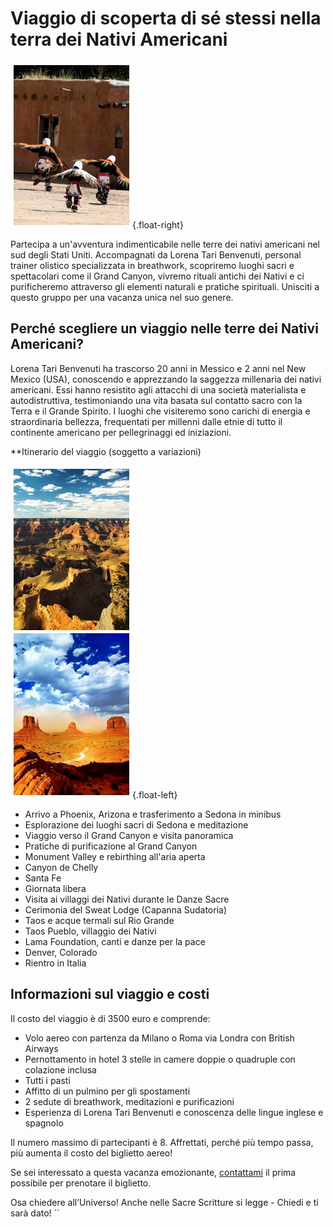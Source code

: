 # Viaggio di scoperta di sé stessi nella terra dei Nativi Americani

![Revolt Dancers](/assets/images/revoltdancers.jpg){.float-right}

Partecipa a un'avventura indimenticabile nelle terre dei nativi americani nel sud degli Stati Uniti. Accompagnati da Lorena Tari Benvenuti, personal trainer olistico specializzata in breathwork, scopriremo luoghi sacri e spettacolari come il Grand Canyon, vivremo rituali antichi dei Nativi e ci purificheremo attraverso gli elementi naturali e pratiche spirituali. Unisciti a questo gruppo per una vacanza unica nel suo genere.

## Perché scegliere un viaggio nelle terre dei Nativi Americani?

Lorena Tari Benvenuti ha trascorso 20 anni in Messico e 2 anni nel New Mexico (USA), conoscendo e apprezzando la saggezza millenaria dei nativi americani. Essi hanno resistito agli attacchi di una società materialista e autodistruttiva, testimoniando una vita basata sul contatto sacro con la Terra e il Grande Spirito. I luoghi che visiteremo sono carichi di energia e straordinaria bellezza, frequentati per millenni dalle etnie di tutto il continente americano per pellegrinaggi ed iniziazioni.

\*\*Itinerario del viaggio (soggetto a variazioni)

![Grand Canyon e Monument Valley](/assets/images/itinerario.jpg){.float-left}

- Arrivo a Phoenix, Arizona e trasferimento a Sedona in minibus
- Esplorazione dei luoghi sacri di Sedona e meditazione
- Viaggio verso il Grand Canyon e visita panoramica
- Pratiche di purificazione al Grand Canyon
- Monument Valley e rebirthing all'aria aperta
- Canyon de Chelly
- Santa Fe
- Giornata libera
- Visita ai villaggi dei Nativi durante le Danze Sacre
- Cerimonia del Sweat Lodge (Capanna Sudatoria)
- Taos e acque termali sul Rio Grande
- Taos Pueblo, villaggio dei Nativi
- Lama Foundation, canti e danze per la pace
- Denver, Colorado
- Rientro in Italia

## Informazioni sul viaggio e costi

Il costo del viaggio è di 3500 euro e comprende:

- Volo aereo con partenza da Milano o Roma via Londra con British Airways
- Pernottamento in hotel 3 stelle in camere doppie o quadruple con colazione inclusa
- Tutti i pasti
- Affitto di un pulmino per gli spostamenti
- 2 sedute di breathwork, meditazioni e purificazioni
- Esperienza di Lorena Tari Benvenuti e conoscenza delle lingue inglese e spagnolo

Il numero massimo di partecipanti è 8. Affrettati, perché più tempo passa, più aumenta il costo del biglietto aereo!

Se sei interessato a questa vacanza emozionante, [contattami](/contatto) il prima possibile per prenotare il biglietto.

Osa chiedere all’Universo! Anche nelle Sacre Scritture si legge - Chiedi e ti sarà dato!
``

